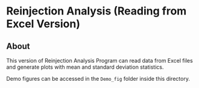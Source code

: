 # Reinjection Analysis (Reading from Excel Version)

## About

This version of Reinjection Analysis Program can read data from Excel files and generate plots with mean and standard deviation statistics.

Demo figures can be accessed in the `Demo_fig` folder inside this directory.
